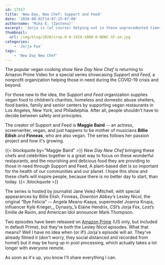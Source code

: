 ```yaml
---
id: 17557
title: 'New Day, New Chef: Support and Feed'
date: '2020-08-02T14:07:25-07:00'
authorname: 'Mika E. (Ipstenu)'
excerpt: 'Jorja is (of course) helping out in these unprecedented times, raising money for vegan food to those in need.'
thumbnail:
  url: /img/blog/2020/crop-0-0-1920-1080-0-NDNC-SF-sm.jpg
categories:
    - 'Jorja Fox'
tags:
    - 'New Day New Chef'
---
```


The popular vegan cooking show _New Day New Chef_  is returning to Amazon Prime Video for a special series showcasing _Support and Feed,_ a nonprofit organization helping those in need during the COVID-19 crisis and beyond.

For those new to the idea, the _Support and Feed_ organization supplies vegan food to children’s charities, homeless and domestic abuse shelters, food banks, family and senior centers by supporting vegan restaurants in Los Angeles, New York, and Philadelphia. After all, people shouldn't have to decide between safety and principles.

The creator of Support and Feed is **Maggie Baird** -- an actress, screenwriter, vegan, and just happens to be mother of musicians **Billie Eilish** and **Finneas**, who are also vegan. The series follows her passion project and how it's growing.

{{< blockquote by="Maggie Baird" >}}
_New Day New Chef_ bringing these chefs and celebrities together is a great way to focus on these wonderful restaurants, and the nourishing and delicious food they are providing to those in need through Support and Feed, A plant-based diet is so important for the health of our communities and our planet. I hope this show and these chefs will inspire people, because there is no better day to start, than today.
{{< /blockquote >}}

The series is hosted by journalist Jane Velez-Mitchell, with special appearances by Billie Elish, Finneas, _Downton Abbey’s_ Lesley Nicol, the original “Bye Felicia” -- Angela Means-Kaaya, supermodel Joanna Krupa, influencer Kyle Krieger,_ Dynasty_’s Elaine Hendrix, _CSI_’s Jorja Fox, _Lost_’s Emilie de Ravin, and American Idol announcer Mark Thompson.

Two episodes have been released on [Amazon Prime](https://www.amazon.com/gp/video/detail/B08B7GS4XV) (US only, but included in default Prime), but they're both the Lesley Nicol episodes. What that means? Well I have no idea when (or if!) Jorja's episode will air. They've already filmed it (don't worry, they social distanced and recorded from home!) but it may be hung up in post processing, which actually takes a lot longer with everyone remote.

As soon as it's up, you know I'll share everything I can.
